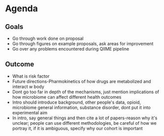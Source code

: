 # Agenda
## Goals
* Go through work done on proposal 
* Go through figures on example proposals, ask areas for improvement
* Go over any problems encountered during QIIME pipeline

## Outcome 
* What is risk factor
* Future directions-Pharmokinetics of how drugs are metabolized and interact w body
* Dont go too far in depth of the mechanisms, just mention implications of how microbiome can affect different health outcomes
* Intro should introduce background, other people's data, opioid, microbiome general information, substance disorder, dont put it into experimental aim
* In intro, say general things and then cite a lot of papers-reason why it's unclear; people can use different methodologies, be careful of how we portray it, if it is ambiguous, specify why our cohort is important
